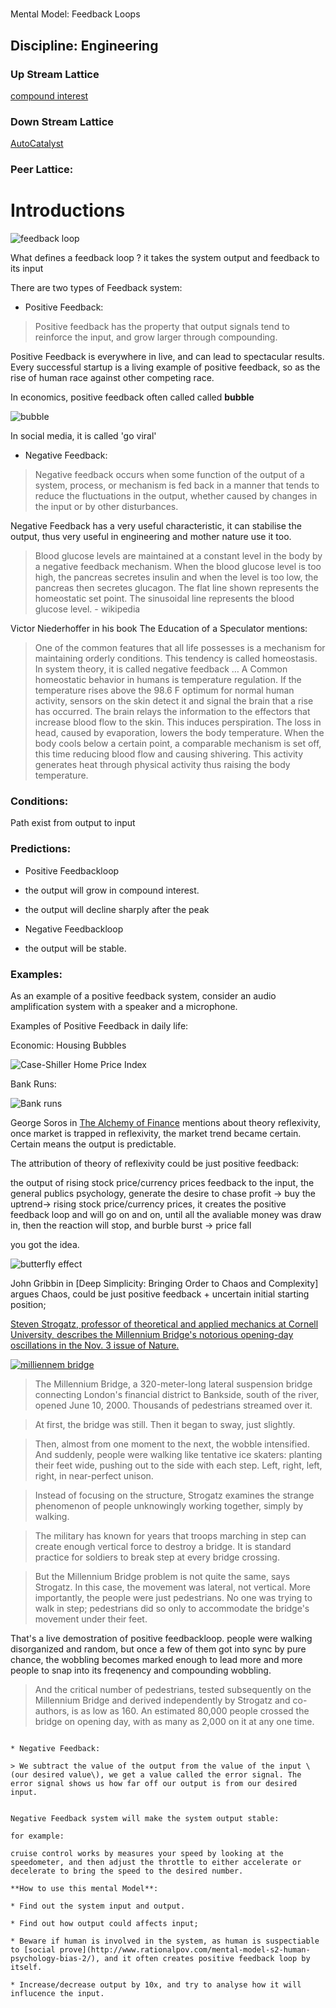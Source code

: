 #
Mental Model: Feedback Loops

## Discipline: Engineering

### Up Stream Lattice

[compound interest](http://www.rationalpov.com/mental-modeldiscipline-mathematics-2/)

### Down Stream Lattice

[AutoCatalyst](http://www.rationalpov.com/mental-model-chemistry-autocatalysis/)



### Peer Lattice:




# Introductions


![feedback loop](https://upload.wikimedia.org/wikipedia/commons/e/ed/Ideal_feedback_model.svg)

What defines a feedback loop ? it takes the system output and feedback to its input


There are two types of Feedback system:

* Positive Feedback:

> Positive feedback has the property that output signals tend to reinforce the input, and grow larger through compounding.

Positive Feedback is everywhere in live, and can lead to spectacular results.
Every successful startup is a living example of positive feedback, so as the rise of human race against other competing race.

In economics, positive feedback often called called **bubble**

![bubble](https://upload.wikimedia.org/wikipedia/commons/3/36/Wall_Street_bubbles_-_Always_the_same_-_Keppler_1901.jpg)


In social media, it is called 'go viral'

* Negative Feedback:

> Negative feedback occurs when some function of the output of a system, process, or mechanism is fed back in a manner that tends to reduce the fluctuations in the output, whether caused by changes in the input or by other disturbances.

Negative Feedback has a very useful characteristic, it can stabilise the output, thus very useful in engineering and mother nature use it too.
> Blood glucose levels are maintained at a constant level in the body by a negative feedback mechanism. When the blood glucose level is too high, the pancreas secretes insulin and when the level is too low, the pancreas then secretes glucagon. The flat line shown represents the homeostatic set point. The sinusoidal line represents the blood glucose level. - wikipedia

Victor Niederhoffer in his book The Education of a Speculator mentions:

> One of the common features that all life possesses is a mechanism for maintaining orderly conditions. This tendency is called homeostasis. In system theory, it is called negative feedback … A Common homeostatic behavior in humans is temperature regulation. If the temperature rises above the 98.6 F optimum for normal human activity, sensors on the skin detect it and signal the brain that a rise has occurred. The brain relays the information to the effectors that increase blood flow to the skin. This induces perspiration. The loss in head, caused by evaporation, lowers the body temperature. When the body cools below a certain point, a comparable mechanism is set off, this time reducing blood flow and causing shivering. This activity generates heat through physical activity thus raising the body temperature.



### Conditions:

Path exist from output to input


### Predictions:


* Positive Feedbackloop

* the output will grow in compound interest.
* the output will decline sharply after the peak

* Negative Feedbackloop

* the output will be stable.

### Examples:



As an example of a positive feedback system, consider an audio amplification system with a speaker and a microphone.

Examples of Positive Feedback in daily life:

Economic: Housing Bubbles


![Case-Shiller Home Price Index](http://www1.realclearmarkets.com/images/wysiwyg_images/case1.JPG)


Bank Runs:

![Bank runs](https://upload.wikimedia.org/wikipedia/commons/5/54/Bundesarchiv_Bild_102-12023%2C_Berlin%2C_Bankenkrach%2C_Andrang_bei_der_Sparkasse.jpg)


George Soros in [The Alchemy of Finance](https://www.amazon.com/Alchemy-Finance-George-Soros/dp/0471445495/ref=sr_1_1?ie=UTF8&qid=1468051982&sr=8-1&keywords=soros+alchemy) mentions about theory reflexivity, once market is trapped in reflexivity, the market trend became certain. Certain means the output is predictable.

The attribution of theory of reflexivity could be just positive feedback:

the output of rising stock price/currency prices feedback to the input, the general publics psychology, generate the desire to chase profit -> buy the uptrend-> rising stock price/currency prices, it creates the positive feedback loop and will go on and on, until all the avaliable money was draw in, then the reaction will stop, and burble burst -> price fall

you got the idea.

![butterfly effect](https://upload.wikimedia.org/wikipedia/commons/thumb/5/5b/Lorenz_attractor_yb.svg/400px-Lorenz_attractor_yb.svg.png)

John Gribbin in [Deep Simplicity: Bringing Order to Chaos and Complexity] argues Chaos, could be just positive feedback + uncertain initial starting position;


[Steven Strogatz, professor of theoretical and applied mechanics at Cornell University, describes the Millennium Bridge's notorious opening-day oscillations in the Nov. 3 issue of Nature.](https://www.sciencedaily.com/releases/2005/11/051103080801.htm)

[![milliennem bridge](https://dl.dropboxusercontent.com/spa/8a95omz6xkznrmw/fk1d35p0.png)](https://www.youtube.com/watch?v=eAXVa__XWZ8)

> The Millennium Bridge, a 320-meter-long lateral suspension bridge connecting London's financial district to Bankside, south of the river, opened June 10, 2000. Thousands of pedestrians streamed over it.

>At first, the bridge was still. Then it began to sway, just slightly.

> Then, almost from one moment to the next, the wobble intensified. And suddenly, people were walking like tentative ice skaters: planting their feet wide, pushing out to the side with each step. Left, right, left, right, in near-perfect unison.

> Instead of focusing on the structure, Strogatz examines the strange phenomenon of people unknowingly working together, simply by walking.

> The military has known for years that troops marching in step can create enough vertical force to destroy a bridge. It is standard practice for soldiers to break step at every bridge crossing.

> But the Millennium Bridge problem is not quite the same, says Strogatz. In this case, the movement was lateral, not vertical. More importantly, the people were just pedestrians. No one was trying to walk in step; pedestrians did so only to accommodate the bridge's movement under their feet.

That's a live demostration of positive feedbackloop. people were walking disorganized and random, but once a few of them got into sync by pure chance, the wobbling becomes marked enough to lead more and more people to snap into its freqenency and compounding wobbling.

> And the critical number of pedestrians, tested subsequently on the Millennium Bridge and derived independently by Strogatz and co-authors, is as low as 160. An estimated 80,000 people crossed the bridge on opening day, with as many as 2,000 on it at any one time.
```

* Negative Feedback:

> We subtract the value of the output from the value of the input \(our desired value\), we get a value called the error signal. The error signal shows us how far off our output is from our desired input.


Negative Feedback system will make the system output stable:

for example:

cruise control works by measures your speed by looking at the speedometer, and then adjust the throttle to either accelerate or decelerate to bring the speed to the desired number.

**How to use this mental Model**:

* Find out the system input and output.

* Find out how output could affects input;

* Beware if human is involved in the system, as human is suspectiable to [social prove](http://www.rationalpov.com/mental-model-s2-human-psychology-bias-2/), and it often creates positive feedback loop by itself.

* Increase/decrease output by 10x, and try to analyse how it will influcence the input.





